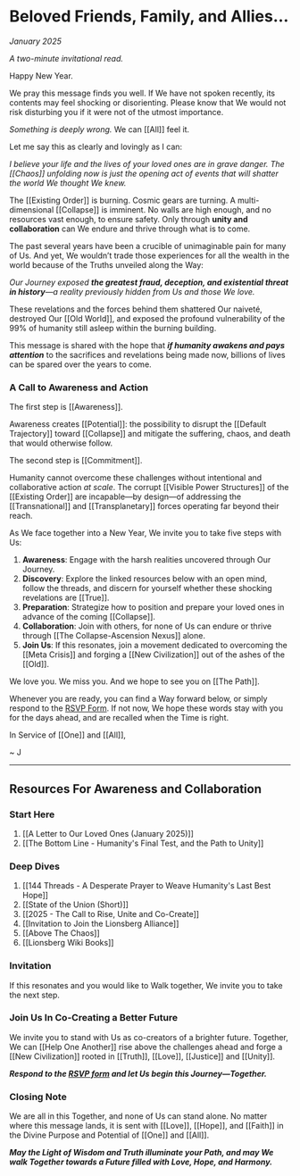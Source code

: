 # Beloved Friends, Family, and Allies...
*January 2025*

_A two-minute invitational read._

Happy New Year.

We pray this message finds you well. If We have not spoken recently, its contents may feel shocking or disorienting. Please know that We would not risk disturbing you if it were not of the utmost importance.

_Something is deeply wrong._ We can [[All]] feel it.

Let me say this as clearly and lovingly as I can:

_I believe your life and the lives of your loved ones are in grave danger. The [[Chaos]] unfolding now is just the opening act of events that will shatter the world We thought We knew._

The [[Existing Order]] is burning. Cosmic gears are turning. A multi-dimensional [[Collapse]] is imminent. No walls are high enough, and no resources vast enough, to ensure safety. Only through **unity and collaboration** can We endure and thrive through what is to come. 

The past several years have been a crucible of unimaginable pain for many of Us. And yet, We wouldn’t trade those experiences for all the wealth in the world because of the Truths unveiled along the Way:

_Our Journey exposed **the greatest fraud, deception, and existential threat in history**—a reality previously hidden from Us and those We love._

These revelations and the forces behind them shattered Our naiveté, destroyed Our [[Old World]], and exposed the profound vulnerability of the 99% of humanity still asleep within the burning building.

This message is shared with the hope that _**if humanity awakens and pays attention**_ to the sacrifices and revelations being made now, billions of lives can be spared over the years to come.

### **A Call to Awareness and Action**

The first step is [[Awareness]].  

Awareness creates [[Potential]]: the possibility to disrupt the [[Default Trajectory]] toward [[Collapse]] and mitigate the suffering, chaos, and death that would otherwise follow. 

The second step is [[Commitment]].

Humanity cannot overcome these challenges without intentional and collaborative action *at scale*. The corrupt [[Visible Power Structures]] of the [[Existing Order]] are incapable—by design—of addressing the [[Transnational]] and [[Transplanetary]] forces operating far beyond their reach.

As We face together into a New Year, We invite you to take five steps with Us:

1. **Awareness**: Engage with the harsh realities uncovered through Our Journey.
2. **Discovery**: Explore the linked resources below with an open mind, follow the threads, and discern for yourself whether these shocking revelations are [[True]].
3. **Preparation**: Strategize how to position and prepare your loved ones in advance of the coming [[Collapse]].
4. **Collaboration**: Join with others, for none of Us can endure or thrive through [[The Collapse-Ascension Nexus]] alone.
5. **Join Us**: If this resonates, join a movement dedicated to overcoming the [[Meta Crisis]] and forging a [[New Civilization]] out of the ashes of the [[Old]].

We love you. We miss you. And we hope to see you on [[The Path]]. 

Whenever you are ready, you can find a Way forward below, or simply respond to the [RSVP Form](https://docs.google.com/forms/d/e/1FAIpQLSeRTdzUwK9bvQMvC3EKKZANLCHTNz1ccojy3hbPUlZ80zOrgw/viewform?usp=header). If not now, We hope these words stay with you for the days ahead, and are recalled when the Time is right.

In Service of [[One]] and [[All]],

~ J

____
## Resources For Awareness and Collaboration  

### Start Here

1. [[A Letter to Our Loved Ones (January 2025)]]  
2. [[The Bottom Line - Humanity's Final Test, and the Path to Unity]]  

### Deep Dives

1. [[144 Threads - A Desperate Prayer to Weave Humanity's Last Best Hope]]  
2. [[State of the Union (Short)]]  
3. [[2025 - The Call to Rise, Unite and Co-Create]]  
4. [[Invitation to Join the Lionsberg Alliance]]  
5. [[Above The Chaos]]  
6. [[Lionsberg Wiki Books]]  

### **Invitation**

If this resonates and you would like to Walk together, We invite you to take the next step. 

### **Join Us In Co-Creating a Better Future**

We invite you to stand with Us as co-creators of a brighter future. Together, We can [[Help One Another]] rise above the challenges ahead and forge a [[New Civilization]] rooted in [[Truth]], [[Love]], [[Justice]] and [[Unity]]. 

***Respond to the [RSVP form](https://docs.google.com/forms/d/e/1FAIpQLSeRTdzUwK9bvQMvC3EKKZANLCHTNz1ccojy3hbPUlZ80zOrgw/viewform?usp=header) and let Us begin this Journey—Together.***

### **Closing Note**

We are all in this Together, and none of Us can stand alone. No matter where this message lands, it is sent with [[Love]], [[Hope]], and [[Faith]] in the Divine Purpose and Potential of [[One]] and [[All]].  

***May the Light of Wisdom and Truth illuminate your Path, and may We walk Together towards a Future filled with Love, Hope, and Harmony.*** 

